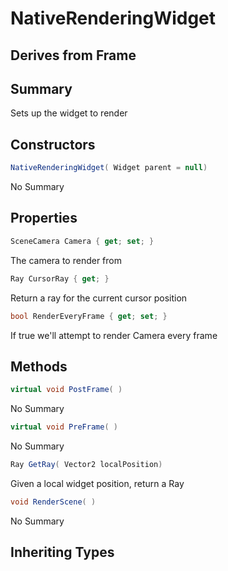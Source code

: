 # NativeRenderingWidget

## Derives from Frame

## Summary

Sets up the widget to render
## Constructors

```c#
NativeRenderingWidget( Widget parent = null) 
```
No Summary
## Properties

```c#
SceneCamera Camera { get; set; } 
```
The camera to render from
```c#
Ray CursorRay { get; } 
```
Return a ray for the current cursor position
```c#
bool RenderEveryFrame { get; set; } 
```
If true we'll attempt to render Camera every frame
## Methods

```c#
virtual void PostFrame( ) 
```
No Summary
```c#
virtual void PreFrame( ) 
```
No Summary
```c#
Ray GetRay( Vector2 localPosition) 
```
Given a local widget position, return a Ray
```c#
void RenderScene( ) 
```
No Summary
## Inheriting Types

